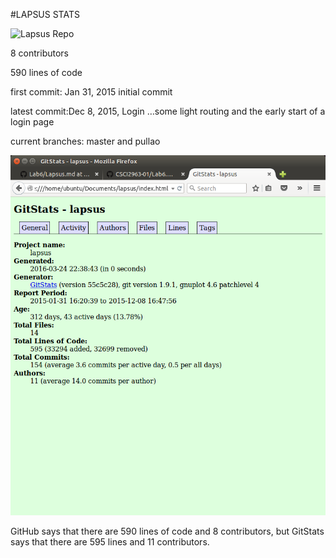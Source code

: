 #LAPSUS STATS

![Lapsus Repo](https://github.com/rickrizzo/lapsus)

8 contributors

590 lines of code

first commit:  Jan 31, 2015 initial commit

latest commit:Dec 8, 2015, Login  …some light routing and the early start of a login page

current branches: master and pullao

![Gitstats](https://github.com/harrij15/Lab6/blob/master/gitstatslapsus.png)

GitHub says that there are 590 lines of code and 8 contributors, but GitStats says that there are 595 lines and 11 contributors.
